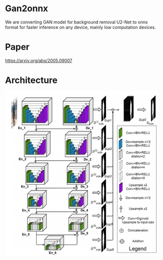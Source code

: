 # Gan2onnx
We are converting GAN model for background removal U2-Net to onnx format for faster inference on any device, mainly low computation devices.

# Paper 
https://arxiv.org/abs/2005.09007

# Architecture 
![](architecture.jpg)


